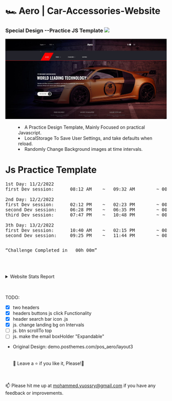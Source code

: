 # <a>🏎️ Aero | Car-Accessories-Website</a>

<h3>Special Design --Practice JS Template <img src="https://media.giphy.com/media/O58wTsoBqBqMw/giphy.gif" width="30px" style="max-width: 100%;"></h3>

![Preview page](head.jpg)

<menu>
  <li>A Practice Design Template, Mainly Focused on practical Javascript.</li>
  <li>LocalStorage To Save User Settings, and take defaults when reload.</li>
  <li>Randomly Change Background images at time intervals.</li>

</menu>

# Js Practice Template

<pre>
1st Day: 11/2/2022
first Dev session:      08:12 AM    ~   09:32 AM        ~ 00h 00m

2nd Day: 12/2/2022
first Dev session:      02:12 PM    ~   02:23 PM        ~ 00h 00m
second Dev session:     06:28 PM    ~   06:35 PM        ~ 00h 00m
third Dev session:      07:47 PM    ~   10:48 PM        ~ 00h 00m

3th Day: 13/2/2022
first Dev session:      10:40 AM    ~   02:15 PM        ~ 00h 00m
second Dev session:     09:25 PM    ~   11:44 PM        ~ 00h 00m

</pre>

<pre><q>Challenge Completed in   00h 00m</q></pre>

<br>
<br>
<br>

<details>
    <summary>Website Stats Report</summary>
    <img src="Live Stats report.jpg"/>
</details>
<br>
<br>

TODO:

- [x] two headers
- [x] headers buttons js click Functionality
- [x] header search bar icon .js
- [x] js. change landing bg on Intervals
- [ ] js. btn scrollTo top
- [ ] js. make the email boxHolder "Expandable"

- Original Design: demo.posthemes.com/pos_aero/layout3
  <br>
  <br>
  <br>
  🍬 Leave a :star:&nbsp;if you like it, Please!🤩

<br>

📫 Please hit me up at mohammed.yuossry@gmail.com if you have any feedback or improvements.
